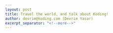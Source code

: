 ```yaml
---
layout: post
title: Travel the world, and talk about Koding!
author: devrim@koding.com (Devrim Yasar)
excerpt_separator: "<!--more-->"
---
```


